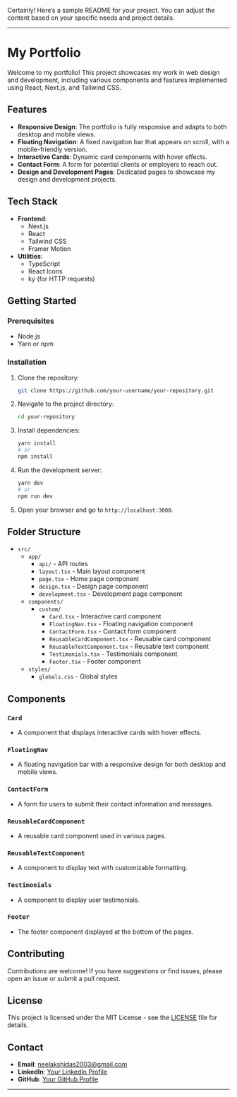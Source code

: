 Certainly! Here’s a sample README for your project. You can adjust the content based on your specific needs and project details.

---

# My Portfolio

Welcome to my portfolio! This project showcases my work in web design and development, including various components and features implemented using React, Next.js, and Tailwind CSS.

## Features

- **Responsive Design**: The portfolio is fully responsive and adapts to both desktop and mobile views.
- **Floating Navigation**: A fixed navigation bar that appears on scroll, with a mobile-friendly version.
- **Interactive Cards**: Dynamic card components with hover effects.
- **Contact Form**: A form for potential clients or employers to reach out.
- **Design and Development Pages**: Dedicated pages to showcase my design and development projects.

## Tech Stack

- **Frontend**:
  - Next.js
  - React
  - Tailwind CSS
  - Framer Motion
- **Utilities**:
  - TypeScript
  - React Icons
  - ky (for HTTP requests)

## Getting Started

### Prerequisites

- Node.js
- Yarn or npm

### Installation

1. Clone the repository:

   ```bash
   git clone https://github.com/your-username/your-repository.git
   ```

2. Navigate to the project directory:

   ```bash
   cd your-repository
   ```

3. Install dependencies:

   ```bash
   yarn install
   # or
   npm install
   ```

4. Run the development server:

   ```bash
   yarn dev
   # or
   npm run dev
   ```

5. Open your browser and go to `http://localhost:3000`.

## Folder Structure

- `src/`
  - `app/`
    - `api/` - API routes
    - `layout.tsx` - Main layout component
    - `page.tsx` - Home page component
    - `design.tsx` - Design page component
    - `development.tsx` - Development page component
  - `components/`
    - `custom/`
      - `Card.tsx` - Interactive card component
      - `FloatingNav.tsx` - Floating navigation component
      - `ContactForm.tsx` - Contact form component
      - `ReusableCardComponent.tsx` - Reusable card component
      - `ReusableTextComponent.tsx` - Reusable text component
      - `Testimonials.tsx` - Testimonials component
      - `Footer.tsx` - Footer component
  - `styles/`
    - `globals.css` - Global styles

## Components

### `Card`
- A component that displays interactive cards with hover effects.

### `FloatingNav`
- A floating navigation bar with a responsive design for both desktop and mobile views.

### `ContactForm`
- A form for users to submit their contact information and messages.

### `ReusableCardComponent`
- A reusable card component used in various pages.

### `ReusableTextComponent`
- A component to display text with customizable formatting.

### `Testimonials`
- A component to display user testimonials.

### `Footer`
- The footer component displayed at the bottom of the pages.

## Contributing

Contributions are welcome! If you have suggestions or find issues, please open an issue or submit a pull request.

## License

This project is licensed under the MIT License - see the [LICENSE](LICENSE) file for details.

## Contact

- **Email**: neelakshidas2003@gmail.com
- **LinkedIn**: [Your LinkedIn Profile]([https://www.linkedin.com/in/your-profile/](https://www.linkedin.com/in/neelakshi-das-b0ba68244/))
- **GitHub**: [Your GitHub Profile]((https://github.com/bluecoder2003))

---
